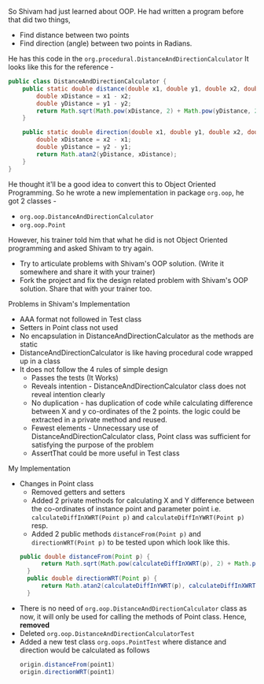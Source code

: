 So Shivam had just learned about OOP. He had written a program before that did two things,
- Find distance between two points
- Find direction (angle) between two points in Radians.

He has this code in the `org.procedural.DistanceAndDirectionCalculator` It looks like this for the reference - 

```java
public class DistanceAndDirectionCalculator {
    public static double distance(double x1, double y1, double x2, double y2) {
        double xDistance = x1 - x2;
        double yDistance = y1 - y2;
        return Math.sqrt(Math.pow(xDistance, 2) + Math.pow(yDistance, 2));
    }

    public static double direction(double x1, double y1, double x2, double y2) {
        double xDistance = x2 - x1;
        double yDistance = y2 - y1;
        return Math.atan2(yDistance, xDistance);
    }
}
```
He thought it'll be a good idea to convert this to Object Oriented Programming. So he wrote a new implementation in package `org.oop`, he got 2 classes - 
- `org.oop.DistanceAndDirectionCalculator`
- `org.oop.Point`

However, his trainer told him that what he did is not Object Oriented programming and asked Shivam to try again. 
- Try to articulate problems with Shivam's OOP solution. (Write it somewhere and share it with your trainer)
- Fork the project and fix the design related problem with Shivam's OOP solution. Share that with your trainer too.

Problems in Shivam's Implementation
- AAA format not followed in Test class
- Setters in Point class not used
- No encapsulation in DistanceAndDirectionCalculator as the methods are static
- DistanceAndDirectionCalculator is like having procedural code wrapped up in a class
- It does not follow the 4 rules of simple design
  - Passes the tests (It Works)
  - Reveals intention - DistanceAndDirectionCalculator class does not reveal intention clearly
  - No duplication - has duplication of code while calculating difference between X and y co-ordinates of the 2 points. the logic could be extracted in a private method and reused.
  - Fewest elements - Unnecessary use of DistanceAndDirectionCalculator class, Point class was sufficient for satisfying the purpose of the problem
  - AssertThat could be more useful in Test class



My Implementation
- Changes in Point class
  - Removed getters and setters
  - Added 2 private methods for calculating X and Y difference between the co-ordinates of instance point and parameter point i.e. `calculateDiffInXWRT(Point p)` and `calculateDiffInYWRT(Point p)` resp.
  - Added 2 public methods `distanceFrom(Point p)` and `directionWRT(Point p)` to be tested upon which look like this.
  ```java
  public double distanceFrom(Point p) {
        return Math.sqrt(Math.pow(calculateDiffInXWRT(p), 2) + Math.pow(calculateDiffInYWRT(p), 2));
    }
    public double directionWRT(Point p) {
        return Math.atan2(calculateDiffInYWRT(p), calculateDiffInXWRT(p));
    }
    ```
- There is no need of `org.oop.DistanceAndDirectionCalculator` class as now, it will only be used for calling the methods of Point class. Hence, **removed**
- Deleted `org.oop.DistanceAndDirectionCalculatorTest`
- Added a new test class `org.oops.PointTest` where distance and direction would be calculated as follows
  ```java
  origin.distanceFrom(point1)
  origin.directionWRT(point1)
  ```
